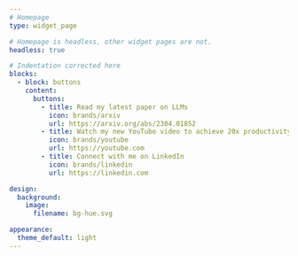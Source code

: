 ```yaml
---
# Homepage
type: widget_page

# Homepage is headless, other widget pages are not.
headless: true

# Indentation corrected here
blocks:
  - block: buttons
    content:
      buttons:
        - title: Read my latest paper on LLMs
          icon: brands/arxiv
          url: https://arxiv.org/abs/2304.01852
        - title: Watch my new YouTube video to achieve 20x productivity
          icon: brands/youtube
          url: https://youtube.com
        - title: Connect with me on LinkedIn
          icon: brands/linkedin
          url: https://linkedin.com

design:
  background:
    image:
      filename: bg-hue.svg

appearance:
  theme_default: light
---
```


